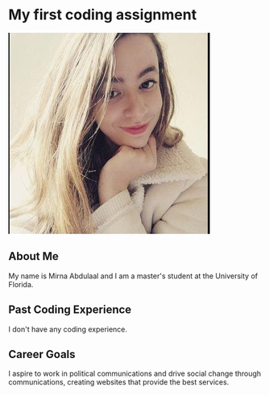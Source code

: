 # My first coding assignment #
![picture alt](Picture.jpg "Title is optional")
## About Me ##
My name is Mirna Abdulaal and I am a master's student at the University of Florida. 
## Past Coding Experience ##
I don't have any coding experience. 
## Career Goals ##
I aspire to work in political communications and drive social change through communications, creating websites that provide the best services. 
